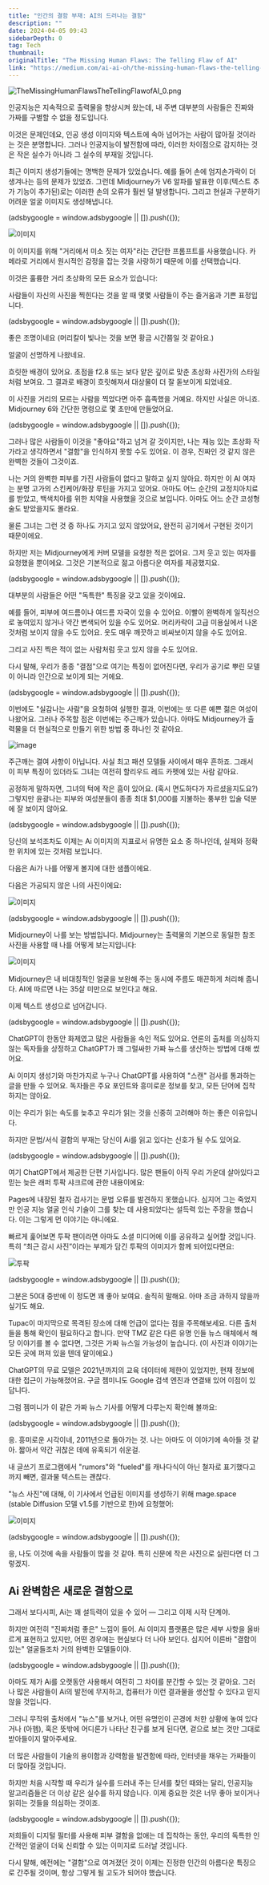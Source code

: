 ```yaml
---
title: "인간의 결함 부재: AI의 드러나는 결함"
description: ""
date: 2024-04-05 09:43
sidebarDepth: 0
tag: Tech
thumbnail: 
originalTitle: "The Missing Human Flaws: The Telling Flaw of AI"
link: "https://medium.com/ai-ai-oh/the-missing-human-flaws-the-telling-flaw-of-ai-3bdf4a63959f"
---
```



![TheMissingHumanFlawsTheTellingFlawofAI_0.png](./img/TheMissingHumanFlawsTheTellingFlawofAI_0.png)

인공지능은 지속적으로 출력물을 향상시켜 왔는데, 내 주변 대부분의 사람들은 진짜와 가짜를 구별할 수 없을 정도입니다.

이것은 문제인데요, 인공 생성 이미지와 텍스트에 속아 넘어가는 사람이 많아질 것이라는 것은 분명합니다. 그러나 인공지능이 발전함에 따라, 이러한 차이점으로 감지하는 것은 작은 실수가 아니라 그 실수의 부재일 것입니다.

최근 이미지 생성기들에는 명백한 문제가 있었습니다. 예를 들어 손에 엄지손가락이 더 생겨나는 등의 문제가 있었죠. 그런데 Midjourney가 V6 알파를 발표한 이후(텍스트 추가 기능이 추가된)로는 이러한 손의 오류가 훨씬 덜 발생합니다. 그리고 현실과 구분하기 어려운 얼굴 이미지도 생성해냅니다.

<!-- ui-log 수평형 -->
<ins class="adsbygoogle"
  style="display:block"
  data-ad-client="ca-pub-4877378276818686"
  data-ad-slot="9743150776"
  data-ad-format="auto"
  data-full-width-responsive="true"></ins>
<component is="script">
(adsbygoogle = window.adsbygoogle || []).push({});
</component>

![이미지](./img/TheMissingHumanFlawsTheTellingFlawofAI_1.png)

이 이미지를 위해 "거리에서 미소 짓는 여자"라는 간단한 프롬프트를 사용했습니다. 카메라로 거리에서 원시적인 감정을 잡는 것을 사랑하기 때문에 이를 선택했습니다.

이것은 훌륭한 거리 초상화의 모든 요소가 있습니다:

사람들이 자신의 사진을 찍힌다는 것을 알 때 몇몇 사람들이 주는 즐거움과 기쁜 표정입니다.

<!-- ui-log 수평형 -->
<ins class="adsbygoogle"
  style="display:block"
  data-ad-client="ca-pub-4877378276818686"
  data-ad-slot="9743150776"
  data-ad-format="auto"
  data-full-width-responsive="true"></ins>
<component is="script">
(adsbygoogle = window.adsbygoogle || []).push({});
</component>

좋은 조명이네요 (머리칼이 빛나는 것을 보면 황금 시간쯤일 것 같아요.)

얼굴이 선명하게 나왔네요.

흐릿한 배경이 있어요. 초점을 f2.8 또는 보다 얕은 깊이로 맞춘 초상화 사진가의 스타일처럼 보여요. 그 결과로 배경이 흐릿해져서 대상물이 더 잘 돋보이게 되었네요.

이 사진을 거리의 모르는 사람을 찍었다면 아주 흡족했을 거예요. 하지만 사실은 아니죠. Midjourney 6와 간단한 명령으로 몇 초만에 만들었어요.

<!-- ui-log 수평형 -->
<ins class="adsbygoogle"
  style="display:block"
  data-ad-client="ca-pub-4877378276818686"
  data-ad-slot="9743150776"
  data-ad-format="auto"
  data-full-width-responsive="true"></ins>
<component is="script">
(adsbygoogle = window.adsbygoogle || []).push({});
</component>

그러나 많은 사람들이 이것을 "좋아요"하고 넘겨 갈 것이지만, 나는 재능 있는 초상화 작가라고 생각하면서 "결함"을 인식하지 못할 수도 있어요. 이 경우, 진짜인 것 같지 않은 완벽한 것들이 그것이죠.

나는 거의 완벽한 피부를 가진 사람들이 없다고 말하고 싶지 않아요. 하지만 이 AI 여자는 분명 고가의 스킨케어/화장 루틴을 가지고 있어요. 아마도 어느 순간의 교정치아치료를 받았고, 백색치아를 위한 치약을 사용했을 것으로 보입니다. 아마도 어느 순간 코성형술도 받았을지도 몰라요.

물론 그녀는 그런 것 중 하나도 가지고 있지 않았어요, 완전히 공기에서 구현된 것이기 때문이에요.

하지만 저는 Midjourney에게 커버 모델을 요청한 적은 없어요. 그저 웃고 있는 여자를 요청했을 뿐이에요. 그것은 기본적으로 젊고 아름다운 여자를 제공했지요.

<!-- ui-log 수평형 -->
<ins class="adsbygoogle"
  style="display:block"
  data-ad-client="ca-pub-4877378276818686"
  data-ad-slot="9743150776"
  data-ad-format="auto"
  data-full-width-responsive="true"></ins>
<component is="script">
(adsbygoogle = window.adsbygoogle || []).push({});
</component>

대부분의 사람들은 어떤 "독특한" 특징을 갖고 있을 것이에요.

예를 들어, 피부에 여드름이나 여드름 자국이 있을 수 있어요. 이빨이 완벽하게 일직선으로 놓여있지 않거나 약간 변색되어 있을 수도 있어요. 머리카락이 고급 미용실에서 나온 것처럼 보이지 않을 수도 있어요. 옷도 매우 깨끗하고 비싸보이지 않을 수도 있어요.

그리고 사진 찍은 적이 없는 사람처럼 웃고 있지 않을 수도 있어요.

다시 말해, 우리가 종종 "결점"으로 여기는 특징이 없어진다면, 우리가 공기로 뿌린 모델이 아니라 인간으로 보이게 되는 거에요.

<!-- ui-log 수평형 -->
<ins class="adsbygoogle"
  style="display:block"
  data-ad-client="ca-pub-4877378276818686"
  data-ad-slot="9743150776"
  data-ad-format="auto"
  data-full-width-responsive="true"></ins>
<component is="script">
(adsbygoogle = window.adsbygoogle || []).push({});
</component>

이번에도 "실감나는 사람"을 요청하여 실행한 결과, 이번에는 또 다른 예쁜 젊은 여성이 나왔어요. 그러나 주목할 점은 이번에는 주근깨가 있습니다. 아마도 Midjourney가 출력물을 더 현실적으로 만들기 위한 방법 중 하나인 것 같아요.

![image](./img/TheMissingHumanFlawsTheTellingFlawofAI_2.png)

주근깨는 결여 사항이 아닙니다. 사실 최고 패션 모델들 사이에서 매우 흔하죠. 그래서 이 피부 특징이 있더라도 그녀는 여전히 할리우드 레드 카펫에 있는 사람 같아요.

공정하게 말하자면, 그녀의 턱에 작은 흠이 있어요. (혹시 면도하다가 자르셨을지도요?) 그렇지만 윤광나는 피부와 여성분들이 종종 최대 $1,000를 지불하는 풍부한 입술 덕분에 잘 보이지 않아요.

<!-- ui-log 수평형 -->
<ins class="adsbygoogle"
  style="display:block"
  data-ad-client="ca-pub-4877378276818686"
  data-ad-slot="9743150776"
  data-ad-format="auto"
  data-full-width-responsive="true"></ins>
<component is="script">
(adsbygoogle = window.adsbygoogle || []).push({});
</component>

당신의 보석조차도 이제는 Ai 이미지의 지표로서 유명한 요소 중 하나인데, 실제와 정확한 위치에 있는 것처럼 보입니다.

다음은 Ai가 나를 어떻게 볼지에 대한 샘플이에요.

다음은 가공되지 않은 나의 사진이에요:

![이미지](./img/TheMissingHumanFlawsTheTellingFlawofAI_3.png)

<!-- ui-log 수평형 -->
<ins class="adsbygoogle"
  style="display:block"
  data-ad-client="ca-pub-4877378276818686"
  data-ad-slot="9743150776"
  data-ad-format="auto"
  data-full-width-responsive="true"></ins>
<component is="script">
(adsbygoogle = window.adsbygoogle || []).push({});
</component>

Midjourney이 나를 보는 방법입니다. Midjourney는 출력물의 기본으로 동일한 참조 사진을 사용할 때 나를 어떻게 보는지입니다:

![이미지](./img/TheMissingHumanFlawsTheTellingFlawofAI_4.png)

Midjourney은 내 비대칭적인 얼굴을 보완해 주는 동시에 주름도 매끈하게 처리해 줍니다. AI에 따르면 나는 35살 미만으로 보인다고 해요.

이제 텍스트 생성으로 넘어갑니다.

<!-- ui-log 수평형 -->
<ins class="adsbygoogle"
  style="display:block"
  data-ad-client="ca-pub-4877378276818686"
  data-ad-slot="9743150776"
  data-ad-format="auto"
  data-full-width-responsive="true"></ins>
<component is="script">
(adsbygoogle = window.adsbygoogle || []).push({});
</component>

ChatGPT이 한동안 화제였고 많은 사람들을 속인 적도 있어요. 언론의 출처를 의심하지 않는 독자들을 상정하고 ChatGPT가 꽤 그럴싸한 가짜 뉴스를 생산하는 방법에 대해 썼어요.

Ai 이미지 생성기와 마찬가지로 누구나 ChatGPT를 사용하여 "스캔" 검사를 통과하는 글을 만들 수 있어요. 독자들은 주요 포인트와 흥미로운 정보를 찾고, 모든 단어에 집착하지는 않아요.

이는 우리가 읽는 속도를 늦추고 우리가 읽는 것을 신중히 고려해야 하는 좋은 이유입니다.

하지만 문법/서식 결함의 부재는 당신이 Ai를 읽고 있다는 신호가 될 수도 있어요.

<!-- ui-log 수평형 -->
<ins class="adsbygoogle"
  style="display:block"
  data-ad-client="ca-pub-4877378276818686"
  data-ad-slot="9743150776"
  data-ad-format="auto"
  data-full-width-responsive="true"></ins>
<component is="script">
(adsbygoogle = window.adsbygoogle || []).push({});
</component>

여기 ChatGPT에서 제공한 단편 기사입니다. 많은 팬들이 아직 우리 가운데 살아있다고 믿는 늦은 래퍼 투팍 샤크르에 관한 내용이에요:

Pages에 내장된 철자 검사기는 문법 오류를 발견하지 못했습니다. 심지어 그는 죽었지만 인공 지능 얼굴 인식 기술이 그를 찾는 데 사용되었다는 설득력 있는 주장을 했습니다. 이는 그렇게 먼 이야기는 아니에요.

빠르게 훑어보면 투팍 팬이라면 아마도 소셜 미디어에 이를 공유하고 싶어할 것입니다. 특히 “최근 감시 사진”이라는 부제가 담긴 투팍의 이미지가 함께 되어있다면요:

![투팍](./img/TheMissingHumanFlawsTheTellingFlawofAI_5.png)

<!-- ui-log 수평형 -->
<ins class="adsbygoogle"
  style="display:block"
  data-ad-client="ca-pub-4877378276818686"
  data-ad-slot="9743150776"
  data-ad-format="auto"
  data-full-width-responsive="true"></ins>
<component is="script">
(adsbygoogle = window.adsbygoogle || []).push({});
</component>

그분은 50대 중반에 이 정도면 꽤 좋아 보여요. 솔직히 말해요. 아마 조금 과하지 않을까 싶기도 해요.

Tupac이 마지막으로 목격된 장소에 대해 언급이 없다는 점을 주목해보세요. 다른 출처들을 통해 확인이 필요하다고 합니다. 만약 TMZ 같은 다른 유명 인들 뉴스 매체에서 해당 이야기를 볼 수 없다면, 그것은 가짜 뉴스일 가능성이 높습니다. (이 사진과 이야기는 모든 곳에 퍼져 있을 텐데 말이에요.)

ChatGPT의 무료 모델은 2021년까지의 교육 데이터에 제한이 있었지만, 현재 정보에 대한 접근이 가능해졌어요. 구글 젬미니도 Google 검색 엔진과 연결돼 있어 이점이 있답니다.

그럼 젬미니가 이 같은 가짜 뉴스 기사를 어떻게 다루는지 확인해 볼까요:

<!-- ui-log 수평형 -->
<ins class="adsbygoogle"
  style="display:block"
  data-ad-client="ca-pub-4877378276818686"
  data-ad-slot="9743150776"
  data-ad-format="auto"
  data-full-width-responsive="true"></ins>
<component is="script">
(adsbygoogle = window.adsbygoogle || []).push({});
</component>

응. 흥미로운 시각이네, 2011년으로 돌아가는 것. 나는 아마도 이 이야기에 속아들 것 같아. 짧아서 약간 귀찮은 데에 유혹되기 쉬운걸.

내 글쓰기 프로그램에서 "rumors"와 "fueled"를 캐나다식이 아닌 철자로 표기했다고 까지 빼면, 결과물 텍스트는 괜찮다.

"뉴스 사진"에 대해, 이 기사에서 언급된 이미지를 생성하기 위해 mage.space (stable Diffusion 모델 v1.5를 기반으로 한)에 요청했어:

![이미지](./img/TheMissingHumanFlawsTheTellingFlawofAI_6.png)

<!-- ui-log 수평형 -->
<ins class="adsbygoogle"
  style="display:block"
  data-ad-client="ca-pub-4877378276818686"
  data-ad-slot="9743150776"
  data-ad-format="auto"
  data-full-width-responsive="true"></ins>
<component is="script">
(adsbygoogle = window.adsbygoogle || []).push({});
</component>

응, 나도 이것에 속을 사람들이 많을 것 같아. 특히 신문에 작은 사진으로 실린다면 더 그렇겠지.

## Ai 완벽함은 새로운 결함으로

그래서 보다시피, Ai는 꽤 설득력이 있을 수 있어 — 그리고 이제 시작 단계야.

하지만 여전히 "진짜처럼 좋은" 느낌이 들어. Ai 이미지 플랫폼은 많은 세부 사항을 올바르게 표현하고 있지만, 어떤 경우에는 현실보다 더 나아 보인다. 심지어 이른바 "결함이 있는" 얼굴들조차 거의 완벽한 모델들이야.

<!-- ui-log 수평형 -->
<ins class="adsbygoogle"
  style="display:block"
  data-ad-client="ca-pub-4877378276818686"
  data-ad-slot="9743150776"
  data-ad-format="auto"
  data-full-width-responsive="true"></ins>
<component is="script">
(adsbygoogle = window.adsbygoogle || []).push({});
</component>

아마도 제가 Ai를 오랫동안 사용해서 여전히 그 차이를 분간할 수 있는 것 같아요. 그러나 많은 사람들이 Ai의 발전에 무지하고, 컴퓨터가 이런 결과물을 생산할 수 있다고 믿지 않을 것입니다.

그러니 무작위 출처에서 "뉴스"를 보거나, 어떤 유명인이 곤경에 처한 상황에 놓여 있다거나 (아헴), 혹은 뜻밖에 어디론가 나타난 친구를 보게 된다면, 겉으로 보는 것만 그대로 받아들이지 말아주세요.

더 많은 사람들이 기술의 용이함과 강력함을 발견함에 따라, 인터넷을 채우는 가짜들이 더 많아질 것입니다.

하지만 처음 시작할 때 우리가 실수를 드러내 주는 단서를 찾던 때와는 달리, 인공지능 알고리즘들은 더 이상 같은 실수를 하지 않습니다. 이제 중요한 것은 너무 좋아 보이거나 읽히는 것들을 의심하는 것이죠.

<!-- ui-log 수평형 -->
<ins class="adsbygoogle"
  style="display:block"
  data-ad-client="ca-pub-4877378276818686"
  data-ad-slot="9743150776"
  data-ad-format="auto"
  data-full-width-responsive="true"></ins>
<component is="script">
(adsbygoogle = window.adsbygoogle || []).push({});
</component>

저희들이 디지털 필터를 사용해 피부 결함을 없애는 데 집착하는 동안, 우리의 독특한 인간적인 얼굴이 더욱 신뢰할 수 있는 이미지로 드러날 것입니다.

다시 말해, 예전에는 "결함"으로 여겨졌던 것이 이제는 진정한 인간의 아름다운 특징으로 간주될 것이며, 항상 그렇게 될 고도가 되어야 했습니다.